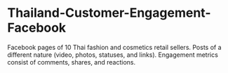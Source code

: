 # Thailand-Customer-Engagement-Facebook
Facebook pages of 10 Thai fashion and cosmetics retail sellers. Posts of a different nature (video, photos, statuses, and links). Engagement metrics consist of comments, shares, and reactions.
